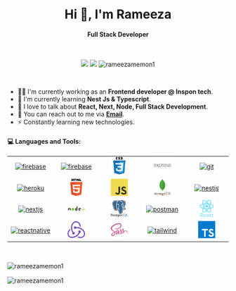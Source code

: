<h1 align="center">Hi 👋, I'm Rameeza</h1>
<h4 align="center">Full Stack Developer</h4>

<br />
<p align="center">
    <a href="https://www.linkedin.com/in/rameeza-memon/"><img
            src="https://img.shields.io/badge/-Rameeza%20Majeed-0077B5?style=flat&logo=Linkedin&logoColor=white" /></a>
    <a href="mailto:haseebzaidi321@gmail.com"><img
            src="https://img.shields.io/badge/-rameeza.memon1@gmail.com-D14836?style=flat&logo=Gmail&logoColor=white" /></a>
    <img src="https://komarev.com/ghpvc/?username=rameezamemon1&label=Profile%20views&color=0e75b6&style=flat"
        alt="rameezamemon1" />
</p>


<br />

- 👨‍💻 I'm currently working as an **Frontend developer @ Inspon tech**.
- 🌱 I'm currently learning **Nest Js & Typescript**.
- 💬 I love to talk about **React, Next, Node, Full Stack Development**.
- 📩 You can reach out to me via **[Email](mailto:rameeza.memon1@gmail.com)**.
- ⚡ Constantly learning new technologies.

<h4 align="left">💻 Languages and Tools:</h4>

<table align="center"> 


<tr>

<td align="center" width="96">
<a href="https://firebase.google.com/" target="_blank" rel="noreferrer"> <img src="https://www.vectorlogo.zone/logos/firebase/firebase-icon.svg" alt="firebase" width="40" height="40"/> </a></td>
<td align="center" width="96">
<a href="https://firebase.google.com/" target="_blank" rel="noreferrer"> <img src="https://www.vectorlogo.zone/logos/typescriptlang/typescriptlang-ar21.svg" alt="firebase" width="40" height="40"/> </a></td>
<td align="center" width="96"><a href="https://www.w3schools.com/css/" target="_blank" rel="noreferrer"> <img src="https://raw.githubusercontent.com/devicons/devicon/master/icons/css3/css3-original-wordmark.svg" alt="css3" width="40" height="40"/> </a></td>

<td align="center" width="96">
 <a href="https://expressjs.com" target="_blank" rel="noreferrer"> <img src="https://raw.githubusercontent.com/devicons/devicon/master/icons/express/express-original-wordmark.svg" alt="express" width="40" height="40"/> </a></td>
<td align="center" width="96"><a href="https://git-scm.com/" target="_blank" rel="noreferrer"> <img src="https://www.vectorlogo.zone/logos/git-scm/git-scm-icon.svg" alt="git" width="40" height="40"/> </a> </td>

</tr>
<tr>
<td align="center" width="96"><a href="https://heroku.com" target="_blank" rel="noreferrer"> <img src="https://www.vectorlogo.zone/logos/heroku/heroku-icon.svg" alt="heroku" width="40" height="40"/> </a> </td>
<td align="center" width="96"><a href="https://www.w3.org/html/" target="_blank" rel="noreferrer"> <img src="https://raw.githubusercontent.com/devicons/devicon/master/icons/html5/html5-original-wordmark.svg" alt="html5" width="40" height="40"/> </a> </td>
<td align="center" width="96"><a href="https://developer.mozilla.org/en-US/docs/Web/JavaScript" target="_blank" rel="noreferrer"> <img src="https://raw.githubusercontent.com/devicons/devicon/master/icons/javascript/javascript-original.svg" alt="javascript" width="40" height="40"/> </a> </td>
<td align="center" width="96"><a href="https://www.mongodb.com/" target="_blank" rel="noreferrer"> <img src="https://raw.githubusercontent.com/devicons/devicon/master/icons/mongodb/mongodb-original-wordmark.svg" alt="mongodb" width="40" height="40"/> </a> </td>
<td align="center" width="96"><a href="https://reactnative.dev/" target="_blank" rel="noreferrer">
                <img src="https://www.vectorlogo.zone/logos/nestjs/nestjs-ar21.svg" alt="nestjs" width="40"
                    height="40" /></a>
        </td>
</tr>
<tr>
<td align="center" width="96"><a href="https://nextjs.org/" target="_blank" rel="noreferrer"> <img src="https://cdn.worldvectorlogo.com/logos/nextjs-2.svg" alt="nextjs" width="40" height="40"/> </a> </td>
<td align="center" width="96"><a href="https://nodejs.org" target="_blank" rel="noreferrer"> <img src="https://raw.githubusercontent.com/devicons/devicon/master/icons/nodejs/nodejs-original-wordmark.svg" alt="nodejs" width="40" height="40"/> </a> </td>
<td align="center" width="96"><a href="https://www.postgresql.org" target="_blank" rel="noreferrer"> <img src="https://raw.githubusercontent.com/devicons/devicon/master/icons/postgresql/postgresql-original-wordmark.svg" alt="postgresql" width="40" height="40"/> </a> </td>
<td align="center" width="96"><a href="https://postman.com" target="_blank" rel="noreferrer"> <img src="https://www.vectorlogo.zone/logos/getpostman/getpostman-icon.svg" alt="postman" width="40" height="40"/> </a> </td>
<td align="center" width="96"><a href="https://reactjs.org/" target="_blank" rel="noreferrer"> <img src="https://raw.githubusercontent.com/devicons/devicon/master/icons/react/react-original-wordmark.svg" alt="react" width="40" height="40"/> </a> </td>
</tr>
<tr>
<td align="center" width="96"><a href="https://reactnative.dev/" target="_blank" rel="noreferrer"> <img src="https://reactnative.dev/img/header_logo.svg" alt="reactnative" width="40" height="40"/> </a> </td>
<td align="center" width="96"><a href="https://redux.js.org" target="_blank" rel="noreferrer"> <img src="https://raw.githubusercontent.com/devicons/devicon/master/icons/redux/redux-original.svg" alt="redux" width="40" height="40"/> </a> </td>
<td align="center" width="96"><a href="https://sass-lang.com" target="_blank" rel="noreferrer"> <img src="https://raw.githubusercontent.com/devicons/devicon/master/icons/sass/sass-original.svg" alt="sass" width="40" height="40"/> </a> </td>
<td align="center" width="96"><a href="https://tailwindcss.com/" target="_blank" rel="noreferrer"> <img src="https://www.vectorlogo.zone/logos/tailwindcss/tailwindcss-icon.svg" alt="tailwind" width="40" height="40"/> </a> </td>
<td align="center" width="96"><a href="https://www.typescriptlang.org/" target="_blank" rel="noreferrer"> <img src="https://raw.githubusercontent.com/devicons/devicon/master/icons/typescript/typescript-original.svg" alt="typescript" width="40" height="40"/> </a> </td>
</tr>
</table>

<br />

<p><img align="center"
        src="https://github-readme-stats.vercel.app/api/top-langs?username=rameezamemon1&show_icons=true&locale=en&layout=compact"
        alt="rameezamemon1" /></p>

<p><img align="center"
        src="https://github-readme-stats.vercel.app/api?username=rameezamemon1&show_icons=true&locale=en"
        alt="rameezamemon1" /></p>
